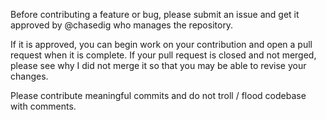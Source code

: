 Before contributing a feature or bug, please submit an issue and get it approved by @chasedig who manages the repository.

If it is approved, you can begin work on your contribution and open a pull request when it is complete.
If your pull request is closed and not merged, please see why I did not merge it so that you may be able to revise your changes.

Please contribute meaningful commits and do not troll / flood codebase with comments.
